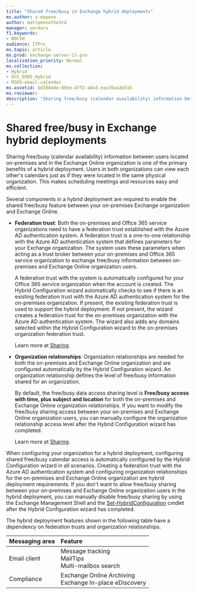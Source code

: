 ```yaml
---
title: "Shared free/busy in Exchange hybrid deployments"
ms.author: v-mapenn
author: mattpennathe3rd
manager: serdars
f1.keywords:
- NOCSH
audience: ITPro
ms.topic: article
ms.prod: exchange-server-it-pro
localization_priority: Normal
ms.collection:
- Hybrid
- Ent_O365_Hybrid
- M365-email-calendar
ms.assetid: bd3884de-80ee-4ff2-a8a3-eacd5aa3e51b
ms.reviewer:
description: "Sharing free/busy (calendar availability) information between users located on-premises and in the Exchange Online organization is one of the primary benefits of a hybrid deployment. Users in both organizations can view each other's calendars just as if they were located in the same physical organization. This makes scheduling meetings and resources easy and efficient."
---
```


# Shared free/busy in Exchange hybrid deployments

Sharing free/busy (calendar availability) information between users located on-premises and in the Exchange Online organization is one of the primary benefits of a hybrid deployment. Users in both organizations can view each other's calendars just as if they were located in the same physical organization. This makes scheduling meetings and resources easy and efficient.

Several components in a hybrid deployment are required to enable the shared free/busy feature between your on-premises Exchange organization and Exchange Online.

- **Federation trust**: Both the on-premises and Office 365 service organizations need to have a federation trust established with the Azure AD authentication system. A federation trust is a one-to-one relationship with the Azure AD authentication system that defines parameters for your Exchange organization. The system uses these parameters when acting as a trust broker between your on-premises and Office 365 service organization to exchange free/busy information between on-premises and Exchange Online organization users.

    A federation trust with the system is automatically configured for your Office 365 service organization when the account is created. The Hybrid Configuration wizard automatically checks to see if there is an existing federation trust with the Azure AD authentication system for the on-premises organization. If present, the existing federation trust is used to support the hybrid deployment. If not present, the wizard creates a federation trust for the on-premises organization with the Azure AD authentication system. The wizard also adds any domains selected within the Hybrid Configuration wizard to the on-premises organization federation trust.

    Learn more at [Sharing](https://docs.microsoft.com/exchange/sharing-exchange-2013-help).

- **Organization relationships**: Organization relationships are needed for both the on-premises and Exchange Online organization and are configured automatically by the Hybrid Configuration wizard. An organization relationship defines the level of free/busy information shared for an organization.

    By default, the free/busy data access sharing level is **Free/busy access with time, plus subject and location** for both the on-premises and Exchange Online organization relationships. If you want to modify the free/busy sharing access between your on-premises and Exchange Online organization users, you can manually configure the organization relationship access level after the Hybrid Configuration wizard has completed.

    Learn more at [Sharing](https://docs.microsoft.com/exchange/sharing-exchange-2013-help).

When configuring your organization for a hybrid deployment, configuring shared free/busy calendar access is automatically configured by the Hybrid Configuration wizard in all scenarios. Creating a federation trust with the Azure AD authentication system and configuring organization relationships for the on-premises and Exchange Online organization are hybrid deployment requirements. If you don't want to allow free/busy sharing between your on-premises and Exchange Online organization users in the hybrid deployment, you can manually disable free/busy sharing by using the Exchange Management Shell and the [Set-HybridConfiguration](https://docs.microsoft.com/powershell/module/exchange/set-hybridconfiguration) cmdlet after the Hybrid Configuration wizard has completed.

The hybrid deployment features shown in the following table have a dependency on federation trusts and organization relationships.

|**Messaging area**|**Feature**|
|:-----|:-----|
|Email client|Message tracking  <br/>  MailTips  <br/>  Multi-mailbox search|
|Compliance|Exchange Online Archiving  <br/>  Exchange In-place eDiscovery|

